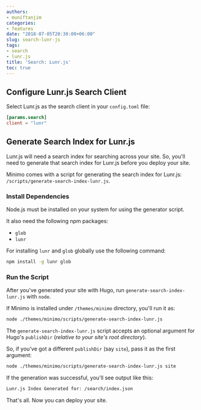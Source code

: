 ```yaml
---
authors:
- muniftanjim
categories:
- features
date: "2018-07-05T20:30:00+06:00"
slug: search-lunr-js
tags:
- search
- lunr.js
title: 'Search: Lunr.js'
toc: true
---
```


## Configure Lunr.js Search Client

Select Lunr.js as the search client in your `config.toml` file:

```toml
[params.search]
client = "lunr"
```

## Generate Search Index for Lunr.js

Lunr.js will need a search index for searching across your site. So, you'll need to generate that search index for Lunr.js before you deploy your site.

Minimo comes with a script for generating the search index for Lunr.js: `/scripts/generate-search-index-lunr.js`.

### Install Dependencies

Node.js must be installed on your system for using the generator script.

It also need the following npm packages:

- `glob`
- `lunr`

For installing `lunr` and `glob` globally use the following command:

```sh
npm install -g lunr glob
```

### Run the Script

After you've generated your site with Hugo, run `generate-search-index-lunr.js` with `node`.

If Minimo is installed under `/themes/minimo` directory, you'll run it as:

```sh
node ./themes/minimo/scripts/generate-search-index-lunr.js
```

The `generate-search-index-lunr.js` script accepts an optional argument for Hugo's `publishDir` (_relative to your site's root directory_).

So, if you've got a different `publishDir` (say `site`), pass it as the first argument:

```sh
node ./themes/minimo/scripts/generate-search-index-lunr.js site
```

If the generation was successful, you'll see output like this:

```sh
Lunr.js Index Generated for: /search/index.json
```

That's all. Now you can deploy your site.
